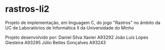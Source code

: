 # rastros-li2
Projeto de implementação, em linguagem C, do jogo "Rastros" no âmbito da UC de Laboratórios de Informática II da Universidade do Minho

Projeto desenvolvido por:
Daniel Silva Xavier A93292
João Luís Lopes Giesteira A93295
Júlio Beites Gonçalves A93243
